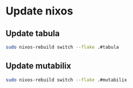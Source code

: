 # Update nixos

## Update tabula

``` bash
sudo nixos-rebuild switch --flake .#tabula
```

## Update mutabilix

``` bash
sudo nixos-rebuild switch --flake .#mutabilix
```
